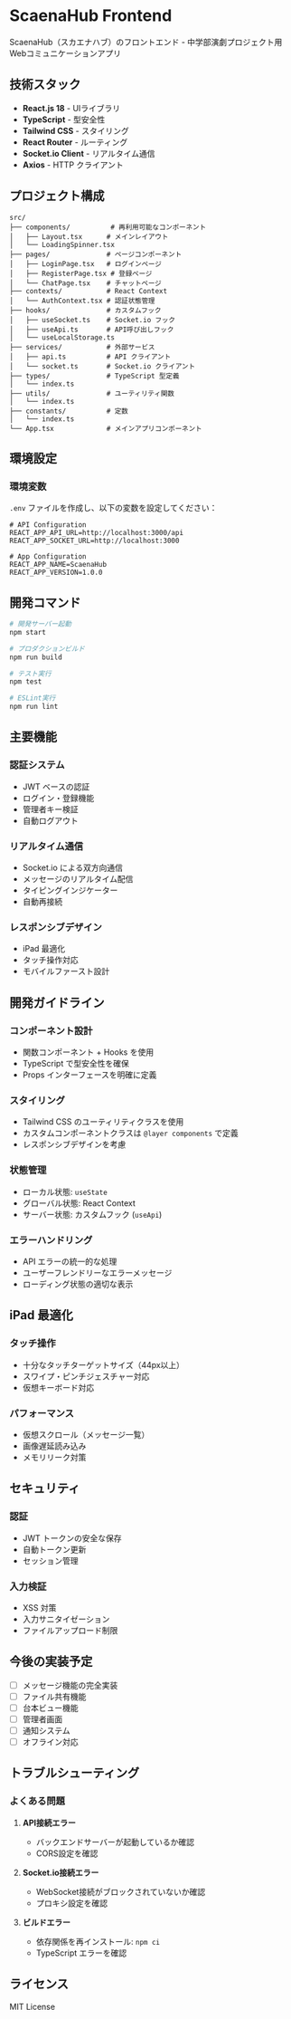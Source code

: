 # ScaenaHub Frontend

ScaenaHub（スカエナハブ）のフロントエンド - 中学部演劇プロジェクト用Webコミュニケーションアプリ

## 技術スタック

- **React.js 18** - UIライブラリ
- **TypeScript** - 型安全性
- **Tailwind CSS** - スタイリング
- **React Router** - ルーティング
- **Socket.io Client** - リアルタイム通信
- **Axios** - HTTP クライアント

## プロジェクト構成

```
src/
├── components/          # 再利用可能なコンポーネント
│   ├── Layout.tsx      # メインレイアウト
│   └── LoadingSpinner.tsx
├── pages/              # ページコンポーネント
│   ├── LoginPage.tsx   # ログインページ
│   ├── RegisterPage.tsx # 登録ページ
│   └── ChatPage.tsx    # チャットページ
├── contexts/           # React Context
│   └── AuthContext.tsx # 認証状態管理
├── hooks/              # カスタムフック
│   ├── useSocket.ts    # Socket.io フック
│   ├── useApi.ts       # API呼び出しフック
│   └── useLocalStorage.ts
├── services/           # 外部サービス
│   ├── api.ts          # API クライアント
│   └── socket.ts       # Socket.io クライアント
├── types/              # TypeScript 型定義
│   └── index.ts
├── utils/              # ユーティリティ関数
│   └── index.ts
├── constants/          # 定数
│   └── index.ts
└── App.tsx             # メインアプリコンポーネント
```

## 環境設定

### 環境変数

`.env` ファイルを作成し、以下の変数を設定してください：

```env
# API Configuration
REACT_APP_API_URL=http://localhost:3000/api
REACT_APP_SOCKET_URL=http://localhost:3000

# App Configuration
REACT_APP_NAME=ScaenaHub
REACT_APP_VERSION=1.0.0
```

## 開発コマンド

```bash
# 開発サーバー起動
npm start

# プロダクションビルド
npm run build

# テスト実行
npm test

# ESLint実行
npm run lint
```

## 主要機能

### 認証システム
- JWT ベースの認証
- ログイン・登録機能
- 管理者キー検証
- 自動ログアウト

### リアルタイム通信
- Socket.io による双方向通信
- メッセージのリアルタイム配信
- タイピングインジケーター
- 自動再接続

### レスポンシブデザイン
- iPad 最適化
- タッチ操作対応
- モバイルファースト設計

## 開発ガイドライン

### コンポーネント設計
- 関数コンポーネント + Hooks を使用
- TypeScript で型安全性を確保
- Props インターフェースを明確に定義

### スタイリング
- Tailwind CSS のユーティリティクラスを使用
- カスタムコンポーネントクラスは `@layer components` で定義
- レスポンシブデザインを考慮

### 状態管理
- ローカル状態: `useState`
- グローバル状態: React Context
- サーバー状態: カスタムフック (`useApi`)

### エラーハンドリング
- API エラーの統一的な処理
- ユーザーフレンドリーなエラーメッセージ
- ローディング状態の適切な表示

## iPad 最適化

### タッチ操作
- 十分なタッチターゲットサイズ（44px以上）
- スワイプ・ピンチジェスチャー対応
- 仮想キーボード対応

### パフォーマンス
- 仮想スクロール（メッセージ一覧）
- 画像遅延読み込み
- メモリリーク対策

## セキュリティ

### 認証
- JWT トークンの安全な保存
- 自動トークン更新
- セッション管理

### 入力検証
- XSS 対策
- 入力サニタイゼーション
- ファイルアップロード制限

## 今後の実装予定

- [ ] メッセージ機能の完全実装
- [ ] ファイル共有機能
- [ ] 台本ビュー機能
- [ ] 管理者画面
- [ ] 通知システム
- [ ] オフライン対応

## トラブルシューティング

### よくある問題

1. **API接続エラー**
   - バックエンドサーバーが起動しているか確認
   - CORS設定を確認

2. **Socket.io接続エラー**
   - WebSocket接続がブロックされていないか確認
   - プロキシ設定を確認

3. **ビルドエラー**
   - 依存関係を再インストール: `npm ci`
   - TypeScript エラーを確認

## ライセンス

MIT License